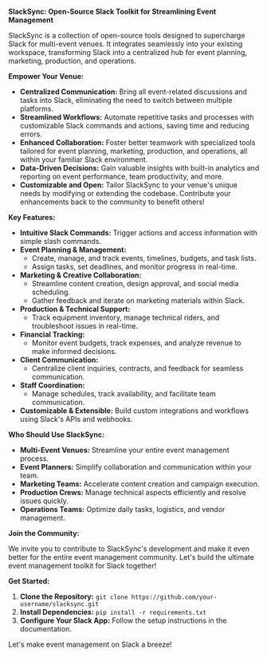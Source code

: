 **SlackSync: Open-Source Slack Toolkit for Streamlining Event Management**

SlackSync is a collection of open-source tools designed to supercharge Slack for multi-event venues. It integrates seamlessly into your existing workspace, transforming Slack into a centralized hub for event planning, marketing, production, and operations.

**Empower Your Venue:**

* **Centralized Communication:**  Bring all event-related discussions and tasks into Slack, eliminating the need to switch between multiple platforms.
* **Streamlined Workflows:** Automate repetitive tasks and processes with customizable Slack commands and actions, saving time and reducing errors.
* **Enhanced Collaboration:** Foster better teamwork with specialized tools tailored for event planning, marketing, production, and operations, all within your familiar Slack environment.
* **Data-Driven Decisions:** Gain valuable insights with built-in analytics and reporting on event performance, team productivity, and more.
* **Customizable and Open:**  Tailor SlackSync to your venue's unique needs by modifying or extending the codebase. Contribute your enhancements back to the community to benefit others!

**Key Features:**

* **Intuitive Slack Commands:** Trigger actions and access information with simple slash commands.
* **Event Planning & Management:**
    - Create, manage, and track events, timelines, budgets, and task lists.
    - Assign tasks, set deadlines, and monitor progress in real-time.
* **Marketing & Creative Collaboration:**
    - Streamline content creation, design approval, and social media scheduling.
    - Gather feedback and iterate on marketing materials within Slack.
* **Production & Technical Support:**
    - Track equipment inventory, manage technical riders, and troubleshoot issues in real-time.
* **Financial Tracking:**
    - Monitor event budgets, track expenses, and analyze revenue to make informed decisions.
* **Client Communication:**
    - Centralize client inquiries, contracts, and feedback for seamless communication.
* **Staff Coordination:**
    - Manage schedules, track availability, and facilitate team communication.
* **Customizable & Extensible:**  Build custom integrations and workflows using Slack's APIs and webhooks.

**Who Should Use SlackSync:**

* **Multi-Event Venues:** Streamline your entire event management process.
* **Event Planners:** Simplify collaboration and communication within your team.
* **Marketing Teams:** Accelerate content creation and campaign execution.
* **Production Crews:** Manage technical aspects efficiently and resolve issues quickly.
* **Operations Teams:** Optimize daily tasks, logistics, and vendor management.

**Join the Community:**

We invite you to contribute to SlackSync's development and make it even better for the entire event management community. Let's build the ultimate event management toolkit for Slack together!

**Get Started:**

1. **Clone the Repository:** `git clone https://github.com/your-username/slacksync.git`
2. **Install Dependencies:** `pip install -r requirements.txt`
3. **Configure Your Slack App:** Follow the setup instructions in the documentation.

Let's make event management on Slack a breeze!
